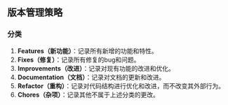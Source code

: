 ## 版本管理策略

### 分类
1. **Features（新功能）**：记录所有新增的功能和特性。
2. **Fixes（修复）**：记录所有修复的bug和问题。
3. **Improvements（改进）**：记录对现有功能的改进和优化。
4. **Documentation（文档）**：记录对文档的更新和改进。
5. **Refactor（重构）**：记录对代码结构进行优化和改进，而不改变其外部行为。
6. **Chores（杂项）**：记录其他不属于上述分类的更改。

